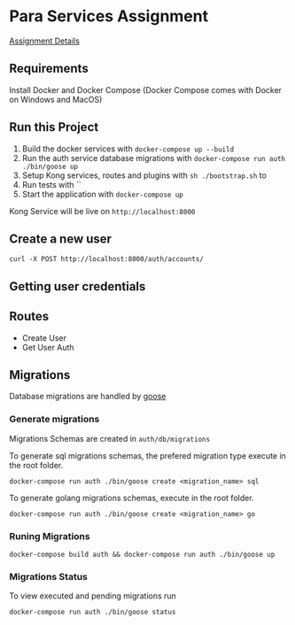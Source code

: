 # Para Services Assignment

[Assignment Details](https://github.com/ParaServices/coding-challenge-golang)

## Requirements

Install Docker and Docker Compose (Docker Compose comes with Docker on Windows and MacOS)

## Run this Project

1. Build the docker services with `docker-compose up --build`
2. Run the auth service  database migrations with `docker-compose run auth ./bin/goose up`
3. Setup Kong services, routes and plugins with `sh ./bootstrap.sh` to 
5. Run tests with ``
4. Start the application with `docker-compose up`

Kong Service will be live on `http://localhost:8000`

## Create a new user

```
curl -X POST http://localhost:8000/auth/accounts/ 
```


## Getting user credentials

## Routes
- Create User
- Get User Auth

## Migrations
Database migrations are handled by [goose](https://github.com/pressly/goose)

### Generate migrations

Migrations Schemas are created in `auth/db/migrations`

To generate sql migrations schemas, the prefered migration type execute in the root folder.
```
docker-compose run auth ./bin/goose create <migration_name> sql
```

To generate golang migrations schemas, execute in the root folder.
```
docker-compose run auth ./bin/goose create <migration_name> go
```

### Runing Migrations

```
docker-compose build auth && docker-compose run auth ./bin/goose up
```

### Migrations Status

To view executed and pending migrations run
```
docker-compose run auth ./bin/goose status
```

